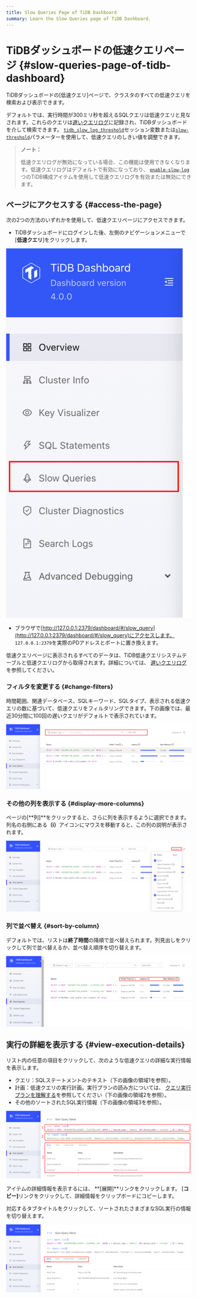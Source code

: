 ```yaml
---
title: Slow Queries Page of TiDB Dashboard
summary: Learn the Slow Queries page of TiDB Dashboard.
---
```


# TiDBダッシュボードの低速クエリページ {#slow-queries-page-of-tidb-dashboard}

TiDBダッシュボードの[低速クエリ]ページで、クラスタのすべての低速クエリを検索および表示できます。

デフォルトでは、実行時間が300ミリ秒を超えるSQLクエリは低速クエリと見なされます。これらのクエリは[遅いクエリログ](/identify-slow-queries.md)に記録され、TiDBダッシュボードを介して検索できます。 [`tidb_slow_log_threshold`](/system-variables.md#tidb_slow_log_threshold)セッション変数または[`slow-threshold`](/tidb-configuration-file.md#slow-threshold)パラメーターを使用して、低速クエリのしきい値を調整できます。

> **ノート：**
>
> 低速クエリログが無効になっている場合、この機能は使用できなくなります。低速クエリログはデフォルトで有効になっており、 [`enable-slow-log`](/tidb-configuration-file.md#enable-slow-log)つのTiDB構成アイテムを使用して低速クエリログを有効または無効にできます。

## ページにアクセスする {#access-the-page}

次の2つの方法のいずれかを使用して、低速クエリページにアクセスできます。

-   TiDBダッシュボードにログインした後、左側のナビゲーションメニューで[**低速クエリ**]をクリックします。

![Access slow query page](/media/dashboard/dashboard-slow-queries-access.png)

-   ブラウザで[http://127.0.0.1:2379/dashboard/#/slow_query](http://127.0.0.1:2379/dashboard/#/slow_query)にアクセスします。 `127.0.0.1:2379`を実際のPDアドレスとポートに置き換えます。

低速クエリページに表示されるすべてのデータは、TiDB低速クエリシステムテーブルと低速クエリログから取得されます。詳細については、 [遅いクエリログ](/identify-slow-queries.md)を参照してください。

### フィルタを変更する {#change-filters}

時間範囲、関連データベース、SQLキーワード、SQLタイプ、表示される低速クエリの数に基づいて、低速クエリをフィルタリングできます。下の画像では、最近30分間に100回の遅いクエリがデフォルトで表示されています。

![Modify list filters](/media/dashboard/dashboard-slow-queries-list1.png)

### その他の列を表示する {#display-more-columns}

ページの[**列]**をクリックすると、さらに列を表示するように選択できます。列名の右側にある<strong>（i）</strong>アイコンにマウスを移動すると、この列の説明が表示されます。

![Show more columns](/media/dashboard/dashboard-slow-queries-list2.png)

### 列で並べ替え {#sort-by-column}

デフォルトでは、リストは**終了時間**の降順で並べ替えられます。列見出しをクリックして列で並べ替えるか、並べ替え順序を切り替えます。

![Modify sorting basis](/media/dashboard/dashboard-slow-queries-list3.png)

## 実行の詳細を表示する {#view-execution-details}

リスト内の任意の項目をクリックして、次のような低速クエリの詳細な実行情報を表示します。

-   クエリ：SQLステートメントのテキスト（下の画像の領域1を参照）。
-   計画：低速クエリの実行計画。実行プランの読み方については、 [クエリ実行プランを理解する](/explain-overview.md)を参照してください（下の画像の領域2を参照）。
-   その他のソートされたSQL実行情報（下の画像の領域3を参照）。

![View execution details](/media/dashboard/dashboard-slow-queries-detail1.png)

アイテムの詳細情報を表示するには、 **[展開]**リンクをクリックします。 [<strong>コピー]</strong>リンクをクリックして、詳細情報をクリップボードにコピーします。

対応するタブタイトルをクリックして、ソートされたさまざまなSQL実行の情報を切り替えます。

![Show different sorted execution information](/media/dashboard/dashboard-slow-queries-detail2.png)
